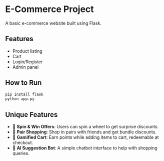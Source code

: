 # E-Commerce Project

A basic e-commerce website built using Flask.

## Features
- Product listing
- Cart
- Login/Register
- Admin panel

## How to Run
```bash
pip install flask
python app.py
```
## Unique Features

- 🎁 **Spin & Win Offers**: Users can spin a wheel to get surprise discounts.
- 🤝 **Pair Shopping**: Shop in pairs with friends and get bundle discounts.
- 🎯 **Gamified Cart**: Earn points while adding items to cart, redeemable at checkout.
- 🧠 **AI Suggestion Bot**: A simple chatbot interface to help with shopping queries.
